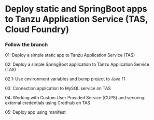 # Deploy static and SpringBoot apps to Tanzu Application Service (TAS, Cloud Foundry)

### Follow the branch

01: Deploy a simple static app to Tanzu Application Service (TAS)

02: Deploy a simple SpringBoot application to Tanzu Application Service (TAS)

02.1: Use environment variables and bump project to Java 11

03: Connection application to MySQL service on TAS 

04: Working with Custom User Provided Service (CUPS) and securing external credentials using Credhub on TAS

05: Deploy app using manifest